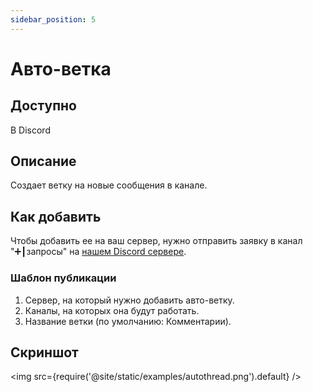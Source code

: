 ```yaml
---
sidebar_position: 5
---
```


# Авто-ветка

## Доступно

В Discord

## Описание

Создает ветку на новые сообщения в канале.

## Как добавить

Чтобы добавить ее на ваш сервер, нужно отправить заявку в канал "➕┃запросы" на [нашем Discord сервере](https://discord.gg/BCp784Gr3x).

### Шаблон публикации

1. Сервер, на который нужно добавить авто-ветку.
2. Каналы, на которых она будут работать.
3. Название ветки (по умолчанию: Комментарии).

## Скриншот
<img src={require('@site/static/examples/autothread.png').default} />
